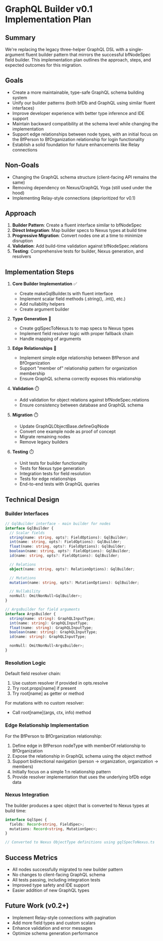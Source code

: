 # GraphQL Builder v0.1 Implementation Plan

## Summary

We're replacing the legacy three-helper GraphQL DSL with a single-argument
fluent builder pattern that mirrors the successful bfNodeSpec field builder.
This implementation plan outlines the approach, steps, and expected outcomes for
this migration.

## Goals

- Create a more maintainable, type-safe GraphQL schema building system
- Unify our builder patterns (both bfDb and GraphQL using similar fluent
  interfaces)
- Improve developer experience with better type inference and IDE support
- Maintain backward compatibility at the schema level while changing the
  implementation
- Support edge relationships between node types, with an initial focus on the
  BfPerson to BfOrganization relationship for login functionality
- Establish a solid foundation for future enhancements like Relay connections

## Non-Goals

- Changing the GraphQL schema structure (client-facing API remains the same)
- Removing dependency on Nexus/GraphQL Yoga (still used under the hood)
- Implementing Relay-style connections (deprioritized for v0.1)

## Approach

1. **Builder Pattern**: Create a fluent interface similar to bfNodeSpec
2. **Direct Integration**: Map builder specs to Nexus types at build time
3. **Progressive Migration**: Convert nodes one at a time to minimize disruption
4. **Validation**: Add build-time validation against bfNodeSpec.relations
5. **Testing**: Comprehensive tests for builder, Nexus generation, and resolvers

## Implementation Steps

1. **Core Builder Implementation** ✅
   - Create makeGqlBuilder.ts with fluent interface
   - Implement scalar field methods (.string(), .int(), etc.)
   - Add nullability helpers
   - Create argument builder

2. **Type Generation** 🔄
   - Create gqlSpecToNexus.ts to map specs to Nexus types
   - Implement field resolver logic with proper fallback chain
   - Handle mapping of arguments

3. **Edge Relationships** 🔄
   - Implement simple edge relationship between BfPerson and BfOrganization
   - Support "member of" relationship pattern for organization membership
   - Ensure GraphQL schema correctly exposes this relationship

4. **Validation** ⏱️
   - Add validation for object relations against bfNodeSpec.relations
   - Ensure consistency between database and GraphQL schema

5. **Migration** ⏱️
   - Update GraphQLObjectBase.defineGqlNode
   - Convert one example node as proof of concept
   - Migrate remaining nodes
   - Remove legacy builders

6. **Testing** ⏱️
   - Unit tests for builder functionality
   - Tests for Nexus type generation
   - Integration tests for field resolution
   - Tests for edge relationships
   - End-to-end tests with GraphQL queries

## Technical Design

### Builder Interfaces

```typescript
// GqlBuilder interface - main builder for nodes
interface GqlBuilder {
  // Scalar fields
  string(name: string, opts?: FieldOptions): GqlBuilder;
  int(name: string, opts?: FieldOptions): GqlBuilder;
  float(name: string, opts?: FieldOptions): GqlBuilder;
  boolean(name: string, opts?: FieldOptions): GqlBuilder;
  id(name: string, opts?: FieldOptions): GqlBuilder;

  // Relations
  object(name: string, opts?: RelationOptions): GqlBuilder;

  // Mutations
  mutation(name: string, opts?: MutationOptions): GqlBuilder;

  // Nullability
  nonNull: OmitNonNull<GqlBuilder>;
}

// ArgsBuilder for field arguments
interface ArgsBuilder {
  string(name: string): GraphQLInputType;
  int(name: string): GraphQLInputType;
  float(name: string): GraphQLInputType;
  boolean(name: string): GraphQLInputType;
  id(name: string): GraphQLInputType;

  nonNull: OmitNonNull<ArgsBuilder>;
}
```

### Resolution Logic

Default field resolver chain:

1. Use custom resolver if provided in opts.resolve
2. Try root.props[name] if present
3. Try root[name] as getter or method

For mutations with no custom resolver:

- Call root[name](args, ctx, info) method

### Edge Relationship Implementation

For the BfPerson to BfOrganization relationship:

1. Define edge in BfPerson nodeType with memberOf relationship to BfOrganization
2. Expose the relationship in GraphQL schema using the object method
3. Support bidirectional navigation (person → organization, organization →
   members)
4. Initially focus on a simple 1:n relationship pattern
5. Provide resolver implementation that uses the underlying bfDb edge data

### Nexus Integration

The builder produces a spec object that is converted to Nexus types at build
time:

```typescript
interface GqlSpec {
  fields: Record<string, FieldSpec>;
  mutations: Record<string, MutationSpec>;
}

// Converted to Nexus ObjectType definitions using gqlSpecToNexus.ts
```

## Success Metrics

- All nodes successfully migrated to new builder pattern
- No changes to client-facing GraphQL schema
- All tests passing, including integration tests
- Improved type safety and IDE support
- Easier addition of new GraphQL types

## Future Work (v0.2+)

- Implement Relay-style connections with pagination
- Add more field types and custom scalars
- Enhance validation and error messages
- Optimize schema generation performance
